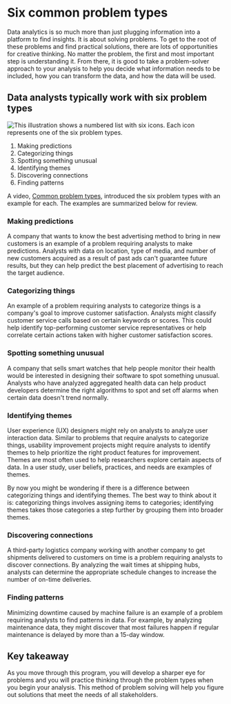 # Six common problem types

Data analytics is so much more than just plugging information into a platform to find insights. It is about solving problems. To get to the root of these problems and find practical solutions, there are lots of opportunities for creative thinking. No matter the problem, the first and most important step is understanding it. From there, it is good to take a problem-solver approach to your analysis to help you decide what information needs to be included, how you can transform the data, and how the data will be used.

## Data analysts typically work with six problem types

![This illustration shows a numbered list with six icons. Each icon represents one of the six problem types.](https://d3c33hcgiwev3.cloudfront.net/imageAssetProxy.v1/QJL2lG1VQxWS9pRtVTMVTw_6217c9fe51ec43f48f02dc4f42cc1d56_Screen-Shot-2020-12-09-at-10.17.12-PM.png?expiry=1718841600000&hmac=33PeY8E3Ej1rVC-vMY-7WS8YkOeG7NUz-_DnD1A3aVc)

1. Making predictions
2. Categorizing things
3. Spotting something unusual
4. Identifying themes
5. Discovering connections
6. Finding patterns

A  video, [Common problem types](https://www.coursera.org/learn/ask-questions-make-decisions/lecture/E8HxZ/common-problem-types "Common problem types"), introduced the six problem types with an example for each. The examples are summarized below for review.

### **Making predictions**

A company that wants to know the best advertising method to bring in new customers is an example of a problem requiring analysts to make predictions. Analysts with data on location, type of media, and number of new customers acquired as a result of past ads can't guarantee future results, but they can help predict the best placement of advertising to reach the target audience.

### **Categorizing things**

An example of a problem requiring analysts to categorize things is a company's goal to improve customer satisfaction. Analysts might classify customer service calls based on certain keywords or scores. This could help identify top-performing customer service representatives or help correlate certain actions taken with higher customer satisfaction scores.

### **Spotting something unusual**

A company that sells smart watches that help people monitor their health would be interested in designing their software to spot something unusual. Analysts who have analyzed aggregated health data can help product developers determine the right algorithms to spot and set off alarms when certain data doesn't trend normally.

### **Identifying themes**

User experience (UX) designers might rely on analysts to analyze user interaction data. Similar to problems that require analysts to categorize things, usability improvement projects might require analysts to identify themes to help prioritize the right product features for improvement. Themes are most often used to help researchers explore certain aspects of data. In a user study, user beliefs, practices, and needs are examples of themes.

By now you might be wondering if there is a difference between categorizing things and identifying themes. The best way to think about it is: categorizing things involves assigning items to categories; identifying themes takes those categories a step further by grouping them into broader themes.

### **Discovering connections**

A third-party logistics company working with another company to get shipments delivered to customers on time is a problem requiring analysts to discover connections. By analyzing the wait times at shipping hubs, analysts can determine the appropriate schedule changes to increase the number of on-time deliveries.

### **Finding patterns**

Minimizing downtime caused by machine failure is an example of a problem requiring analysts to find patterns in data. For example, by analyzing maintenance data, they might discover that most failures happen if regular maintenance is delayed by more than a 15-day window.

## Key takeaway

As you move through this program, you will develop a sharper eye for problems and you will practice thinking through the problem types when you begin your analysis. This method of problem solving will help you figure out solutions that meet the needs of all stakeholders.
